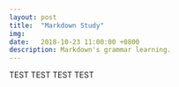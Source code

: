 ```yaml
---
layout: post
title:  "Markdown Study"
img: 
date:   2018-10-23 11:00:00 +0800
description: Markdown's grammar learning.
---
```

TEST TEST TEST TEST